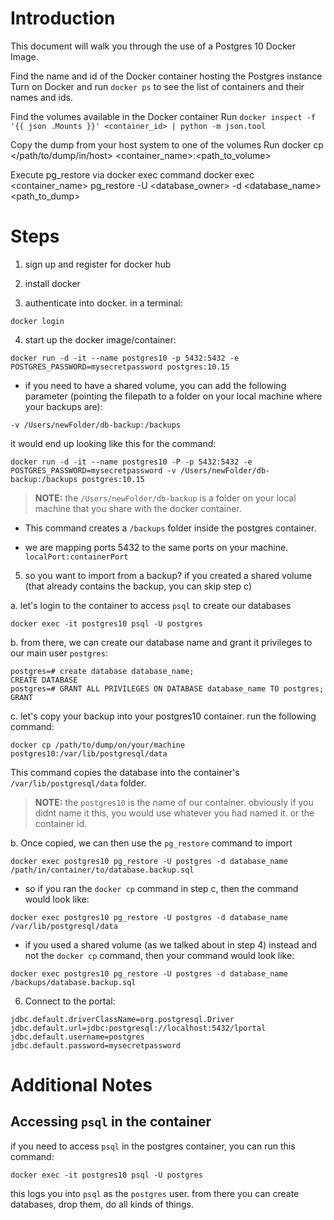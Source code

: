 # Introduction

This document will walk you through the use of a Postgres 10 Docker Image.


Find the name and id of the Docker container hosting the Postgres instance
Turn on Docker and run `docker ps` to see the list of containers and their names and ids.

Find the volumes available in the Docker container
Run `docker inspect -f '{{ json .Mounts }}' <container_id> | python -m json.tool`

Copy the dump from your host system to one of the volumes
Run docker cp </path/to/dump/in/host> <container_name>:<path_to_volume>

Execute pg_restore via docker exec command
docker exec <container_name> pg_restore -U <database_owner> -d <database_name> <path_to_dump>

# Steps

1) sign up and register for docker hub

2) install docker

3) authenticate into docker. in a terminal:

`docker login`

4) start up the docker image/container:

`docker run -d -it --name postgres10 -p 5432:5432 -e POSTGRES_PASSWORD=mysecretpassword postgres:10.15`

- if you need to have a shared volume, you can add the following parameter (pointing the filepath to a folder on your local machine where your backups are):
```
-v /Users/newFolder/db-backup:/backups
```

it would end up looking like this for the command:

`docker run -d -it --name postgres10 -P -p 5432:5432 -e POSTGRES_PASSWORD=mysecretpassword -v /Users/newFolder/db-backup:/backups postgres:10.15`

>**NOTE:** the `/Users/newFolder/db-backup` is a folder on your local machine that you share with the docker container.

- This command creates a `/backups` folder inside the postgres container.

- we are mapping ports 5432 to the same ports on your machine. `localPort:containerPort`

5) so you want to import from a backup?  if you created a shared volume (that already contains the backup, you can skip step c)

a. let's login to the container to access `psql` to create our databases

```
docker exec -it postgres10 psql -U postgres
```

b. from there, we can create our database name and grant it privileges to our main user `postgres`:

```
postgres=# create database database_name;
CREATE DATABASE
postgres=# GRANT ALL PRIVILEGES ON DATABASE database_name TO postgres;
GRANT
```

c. let's copy your backup into your postgres10 container. run the following command:

```
docker cp /path/to/dump/on/your/machine postgres10:/var/lib/postgresql/data
```

This command copies the database into the container's `/var/lib/postgresql/data` folder.

>**NOTE:** the `postgres10` is the name of our container.  obviously if you didnt name it this, you would use whatever you had named it. or the container id.

b. Once copied, we can then use the `pg_restore` command to import

```
docker exec postgres10 pg_restore -U postgres -d database_name /path/in/container/to/database.backup.sql
```

- so if you ran the `docker cp` command in step c, then the command would look like:

```
docker exec postgres10 pg_restore -U postgres -d database_name /var/lib/postgresql/data
```


- if you used a shared volume (as we talked about in step 4) instead and not the `docker cp` command, then your command would look like:

```
docker exec postgres10 pg_restore -U postgres -d database_name /backups/database.backup.sql
```


6) Connect to the portal:

```
jdbc.default.driverClassName=org.postgresql.Driver
jdbc.default.url=jdbc:postgresql://localhost:5432/lportal
jdbc.default.username=postgres
jdbc.default.password=mysecretpassword
```

# Additional Notes

## Accessing `psql` in the container

if you need to access `psql` in the postgres container, you can run this command:

```
docker exec -it postgres10 psql -U postgres
```

this logs you into `psql` as the `postgres` user.  from there you can create databases, drop them, do all kinds of things.